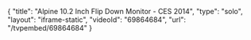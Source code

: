 {
    "title": "Alpine 10.2 Inch Flip Down Monitor - CES 2014",
    "type": "solo",
    "layout": "iframe-static",
    "videoId": "69864684",
    "url": "\/tvpembed\/69864684"
}